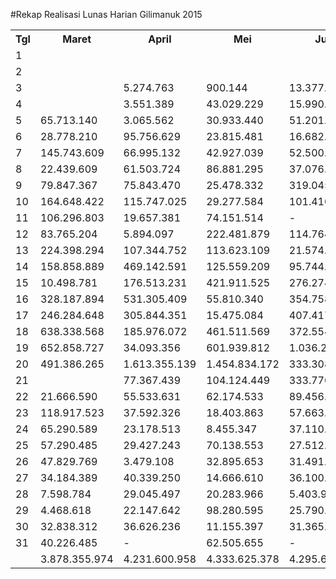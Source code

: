 #Rekap Realisasi Lunas Harian Gilimanuk 2015


<table><tbody><tr><th>Tgl</th><th>Maret</th><th>April</th><th>Mei</th><th>Juni</th><th>Juli</th><th>Agustus</th><th>September</th><th>Oktober</th><th>Nopember</th></tr><tr><td>1</td><td> </td><td> </td><td> </td><td> </td><td> </td><td> </td><td> </td><td> </td><td> </td></tr><tr><td>2</td><td> </td><td> </td><td> </td><td> </td><td> </td><td> </td><td> </td><td> - </td><td> </td></tr><tr><td>3</td><td> </td><td> 5.274.763 </td><td> 900.144 </td><td> 13.377.446 </td><td> </td><td> </td><td> </td><td> 1.474.811 </td><td> </td></tr><tr><td>4</td><td> </td><td> 3.551.389 </td><td> 43.029.229 </td><td> 15.990.359 </td><td> 22.390.604 </td><td> 32.949.701 </td><td> 14.767.282 </td><td> 382.957 </td><td> 27.865.887 </td></tr><tr><td>5</td><td> 65.713.140 </td><td> 3.065.562 </td><td> 30.933.440 </td><td> 51.201.360 </td><td> 5.470.960 </td><td> 52.860.335 </td><td> 10.952.733 </td><td> 33.105.208 </td><td> 20.791.819 </td></tr><tr><td>6</td><td> 28.778.210 </td><td> 95.756.629 </td><td> 23.815.481 </td><td> 16.682.501 </td><td> 60.830.503 </td><td> 24.575.037 </td><td> 17.469.130 </td><td> 68.793.603 </td><td> 86.530.281 </td></tr><tr><td>7</td><td> 145.743.609 </td><td> 66.995.132 </td><td> 42.927.039 </td><td> 52.500.108 </td><td> 190.404.074 </td><td> 242.584.521 </td><td> 175.373.301 </td><td> 115.244.262 </td><td> 27.861.663 </td></tr><tr><td>8</td><td> 22.439.609 </td><td> 61.503.724 </td><td> 86.881.295 </td><td> 37.076.132 </td><td> 258.581.113 </td><td> 26.029.341 </td><td> 100.553.864 </td><td> 75.704.294 </td><td> 24.127.505 </td></tr><tr><td>9</td><td> 79.847.367 </td><td> 75.843.470 </td><td> 25.478.332 </td><td> 319.045.743 </td><td> 296.964.610 </td><td> 3.531.334 </td><td> 157.889.748 </td><td> 120.062.193 </td><td> 108.114.440 </td></tr><tr><td>10</td><td> 164.648.422 </td><td> 115.747.025 </td><td> 29.277.584 </td><td> 101.410.110 </td><td> 246.316.106 </td><td> 86.110.852 </td><td> 100.348.869 </td><td> 11.907.916 </td><td> 69.605.052 </td></tr><tr><td>11</td><td> 106.296.803 </td><td> 19.657.381 </td><td> 74.151.514 </td><td> - </td><td> 90.334.384 </td><td> 82.754.639 </td><td> 72.020.485 </td><td> 4.469.590 </td><td> 169.031.605 </td></tr><tr><td>12</td><td> 83.765.204 </td><td> 5.894.097 </td><td> 222.481.879 </td><td> 114.764.421 </td><td> 8.318.196 </td><td> 252.183.691 </td><td> 69.671.639 </td><td> 83.172.934 </td><td> 135.068.017 </td></tr><tr><td>13</td><td> 224.398.294 </td><td> 107.344.752 </td><td> 113.623.109 </td><td> 21.574.220 </td><td> 433.373.718 </td><td> 185.928.883 </td><td> 71.553.738 </td><td> 172.616.031 </td><td> 217.287.249 </td></tr><tr><td>14</td><td> 158.858.889 </td><td> 469.142.591 </td><td> 125.559.209 </td><td> 95.744.285 </td><td> 308.597.708 </td><td> 420.690.301 </td><td> 215.097.134 </td><td> 111.245.575 </td><td> 146.685.588 </td></tr><tr><td>15</td><td> 10.498.781 </td><td> 176.513.231 </td><td> 421.911.525 </td><td> 276.274.943 </td><td> 654.844.386 </td><td> 45.456.610 </td><td> 375.478.968 </td><td> 314.717.357 </td><td> 8.902.987 </td></tr><tr><td>16</td><td> 328.187.894 </td><td> 531.305.409 </td><td> 55.810.340 </td><td> 354.758.243 </td><td> 82.565.814 </td><td> 72.775.975 </td><td> 367.063.956 </td><td> 440.877.533 </td><td> 306.047.880 </td></tr><tr><td>17</td><td> 246.284.648 </td><td> 305.844.351 </td><td> 15.475.084 </td><td> 407.417.193 </td><td> 27.896.286 </td><td> 28.194.762 </td><td> 338.096.510 </td><td> 78.969.453 </td><td> 433.501.878 </td></tr><tr><td>18</td><td> 638.338.568 </td><td> 185.976.072 </td><td> 461.511.569 </td><td> 372.554.980 </td><td> 46.095.109 </td><td> 369.779.746 </td><td> 945.998.458 </td><td> 22.339.826 </td><td> 218.052.591 </td></tr><tr><td>19</td><td> 652.858.727 </td><td> 34.093.356 </td><td> 601.939.812 </td><td> 1.036.293.046 </td><td> 75.272.970 </td><td> 659.308.019 </td><td> 276.205.519 </td><td> 827.620.933 </td><td> 717.997.989 </td></tr><tr><td>20</td><td> 491.386.265 </td><td> 1.613.355.139 </td><td> 1.454.834.172 </td><td> 333.308.484 </td><td> 517.371.537 </td><td> 1.380.960.801 </td><td> 389.252.562 </td><td> 1.322.772.618 </td><td> 1.323.087.760 </td></tr><tr><td>21</td><td> </td><td> 77.367.439 </td><td> 104.124.449 </td><td> 333.776.597 </td><td> 133.149.784 </td><td> 81.815.738 </td><td> 229.364.983 </td><td> 103.926.215 </td><td> 51.159.595 </td></tr><tr><td>22</td><td> 21.666.590 </td><td> 55.533.631 </td><td> 62.174.533 </td><td> 89.456.403 </td><td> 313.329.031 </td><td> 28.666.629 </td><td> 209.857.365 </td><td> 32.561.471 </td><td> 5.926.409 </td></tr><tr><td>23</td><td> 118.917.523 </td><td> 37.592.326 </td><td> 18.403.863 </td><td> 57.663.188 </td><td> 84.007.979 </td><td> 4.079.582 </td><td> 60.293.083 </td><td> 39.873.971 </td><td> 53.479.168 </td></tr><tr><td>24</td><td> 65.290.589 </td><td> 23.178.513 </td><td> 8.455.347 </td><td> 37.110.399 </td><td> 27.472.646 </td><td> 40.583.080 </td><td> 16.098.484 </td><td> 16.995.510 </td><td> 58.379.239 </td></tr><tr><td>25</td><td> 57.290.485 </td><td> 29.427.243 </td><td> 70.138.553 </td><td> 27.512.429 </td><td> 7.761.288 </td><td> 63.667.976 </td><td> 69.398.439 </td><td> 6.715.247 </td><td> 33.660.119 </td></tr><tr><td>26</td><td> 47.829.769 </td><td> 3.479.108 </td><td> 32.895.653 </td><td> 31.491.945 </td><td> 10.886.007 </td><td> 42.848.874 </td><td> 20.070.937 </td><td> 41.827.980 </td><td> 51.432.531 </td></tr><tr><td>27</td><td> 34.184.389 </td><td> 40.339.250 </td><td> 14.666.610 </td><td> 36.100.734 </td><td> 92.540.188 </td><td> 32.520.626 </td><td> 85.805.383 </td><td> 21.239.728 </td><td> 26.302.049 </td></tr><tr><td>28</td><td> 7.598.784 </td><td> 29.045.497 </td><td> 20.283.966 </td><td> 5.403.961 </td><td> 91.172.991 </td><td> 22.944.076 </td><td> 39.701.329 </td><td> 41.424.153 </td><td> 4.493.452 </td></tr><tr><td>29</td><td> 4.468.618 </td><td> 22.147.642 </td><td> 98.280.595 </td><td> 25.790.690 </td><td> 51.271.860 </td><td> 17.699.475 </td><td> 39.329.323 </td><td> 31.006.182 </td><td> </td></tr><tr><td>30</td><td> 32.838.312 </td><td> 36.626.236 </td><td> 11.155.397 </td><td> 31.365.906 </td><td> 39.070.761 </td><td> 9.059.746 </td><td> 75.296.505 </td><td> 63.710.599 </td><td> </td></tr><tr><td>31</td><td> 40.226.485 </td><td> - </td><td> 62.505.655 </td><td> - </td><td> 128.732.387 </td><td> 77.319.876 </td><td> </td><td> 23.384.768 </td><td> </td></tr><tr><td> </td><td> 3.878.355.974 </td><td> 4.231.600.958 </td><td> 4.333.625.378 </td><td> 4.295.645.826 </td><td> 4.305.023.000 </td><td> 4.387.880.226 </td><td> 4.543.009.727 </td><td> 4.228.142.918 </td><td> 4.325.392.753 </td></tr></tbody></table>
